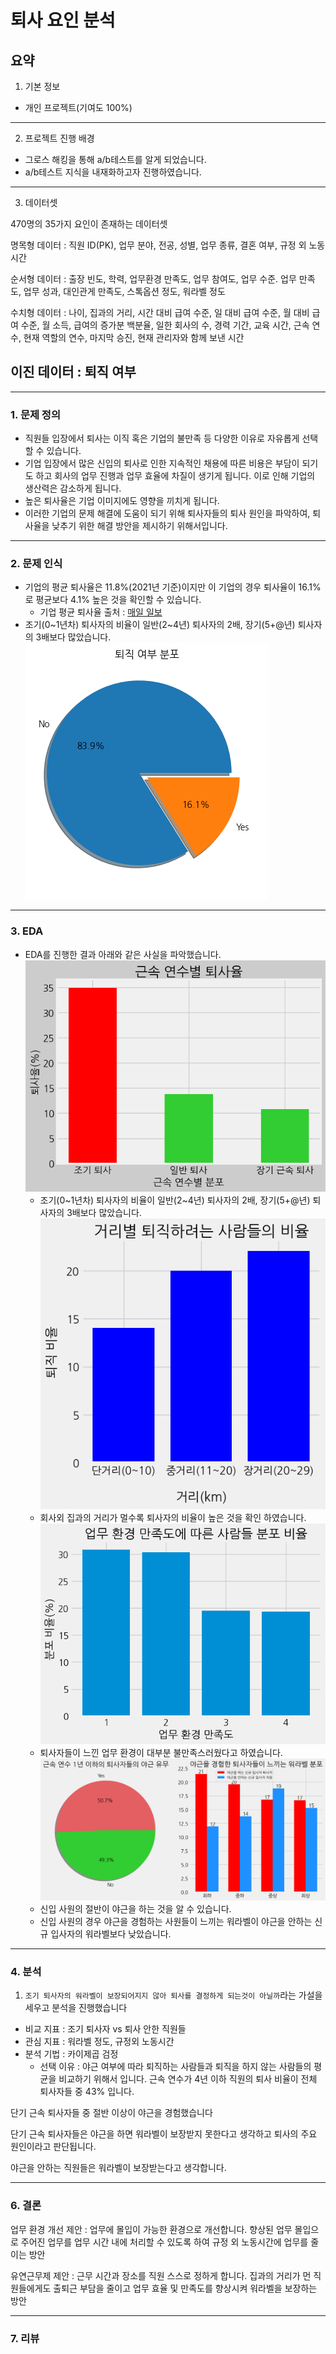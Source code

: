 퇴사 요인 분석
==============

요약
--------------------------------------
1. 기본 정보
- 개인 프로젝트(기여도 100%)
***
2. 프로젝트 진행 배경
- 그로스 해킹을 통해 a/b테스트를 알게 되었습니다.
- a/b테스트 지식을 내재화하고자 진행하였습니다.
***


3. 데이터셋

470명의 35가지 요인이 존재하는 데이터셋​

명목형 데이터 : 직원 ID(PK), 업무 분야, 전공, 성별, 업무 종류, 결혼 여부, 규정 외 노동시간​

순서형 데이터 :  출장 빈도, 학력, 업무환경 만족도, 업무 참여도, 업무 수준. 업무 만족도, 업무 성과, 대인관게 만족도, 스톡옵션 정도, 워라벨 정도​

수치형 데이터 : 나이, 집과의 거리, 시간 대비 급여 수준, 일 대비 급여 수준, 월 대비 급여 수준, 월 소득, 급여의 증가분 백분율, 일한 회사의 수, 경력 기간, 교육 시간, 근속 연수, 현재 역할의 연수, 마지막 승진, 현재 관리자와 함께 보낸 시간​

이진 데이터 : 퇴직 여부
--------
***
### 1. 문제 정의
   
- 직원들 입장에서 퇴사는 이직 혹은 기업의 불만족 등 다양한 이유로 자유롭게 선택할 수 있습니다.​​
- 기업 입장에서 많은 신입의 퇴사로 인한 지속적인 채용에 따른 비용은 부담이 되기도 하고 회사의 업무 진행과 업무 효율에 차질이 생기게 됩니다. 이로 인해 기업의 생산력은 감소하게 됩니다.
- 높은 퇴사율은 기업 이미지에도 영향을 끼치게 됩니다.
- 이러한 기업의 문제 해결에 도움이 되기 위해 퇴사자들의 퇴사 원인을 파악하여, 퇴사율을 낮추기 위한 해결 방안을 제시하기 위해서입니다.​

***
### 2. 문제 인식
- 기업의 평균 퇴사율은 11.8%(2021년 기준)이지만 이 기업의 경우 퇴사율이 16.1%로 평균보다 4.1% 높은 것을 확인할 수 있습니다. 
    - 기업 평균 퇴사율 출처 : [매일 일보](https://www.m-i.kr/news/articleView.html?idxno=886595)
- 조기(0\~1년차) 퇴사자의 비율이 일반(2\~4년) 퇴사자의 2배, 장기(5+@년) 퇴사자의 3배보다 많았습니다.
![alt text](image\pie.png)

-------

### 3. EDA
- EDA를 진행한 결과 아래와 같은 사실을 파악했습니다.
![alt text](image\early_bar.png)
    - 조기(0\~1년차) 퇴사자의 비율이 일반(2\~4년) 퇴사자의 2배, 장기(5+@년) 퇴사자의 3배보다 많았습니다.
![alt text](image\km.png)
    - 회사외 집과의 거리가 멀수록 퇴사자의 비율이 높은 것을 확인 하였습니다.
![alt text](image\envor.png)
    - 퇴사자들이 느낀 업무 환경이 대부분 불만족스러웠다고 하였습니다.
![alt text](image\dash3.png)
    - 신입 사원의 절반이 야근을 하는 것을 알 수 있습니다.
    - 신입 사원의 경우 야근을 경험하는 사원들이 느끼는 워라벨이 야근을 안하는 신규 입사자의 워라벨보다 낮았습니다.

------ 


### 4. 분석

1. ```조기 퇴사자의 워라벨이 보장되어지지 않아 퇴사를 결정하게 되는것이 아닐까```라는 가설을 세우고 분석을 진행했습니다
  - 비교 지표 : 조기 퇴사자 vs 퇴사 안한 직원들
  - 관심 지표 : 워라벨 정도, 규정외 노동시간
  - 분석 기법 : 카이제곱 검정
    - 선택 이유 : 야근 여부에 따라 퇴직하는 사람들과 퇴직을 하지 않는 사람들의 평균을 비교하기 위해서 입니다.
근속 연수가 4년 이하 직원의 퇴사 비율이 전체 퇴사자들 중 43% 입니다.​

단기 근속 퇴사자들 중 절반 이상이 야근을 경험했습니다​

단기 근속 퇴사자들은 야근을 하면 워라벨이 보장받지 못한다고 생각하고 퇴사의 주요 원인이라고 판단됩니다.​

야근을 안하는 직원들은 워라벨이 보장받는다고 생각합니다.​

----------

### 6. 결론
업무 환경 개선 제안 : 업무에 몰입이 가능한 환경으로 개선합니다. 향상된 업무 몰입으로 주어진 업무를 업무 시간 내에 처리할 수 있도록 하여 규정 외 노동시간에 업무를 줄이는 방안

유연근무제 제안 : 근무 시간과 장소를 직원 스스로 정하게 합니다. 집과의 거리가 먼 직원들에게도 출퇴근 부담을 줄이고 업무 효율 및 만족도를 향상시켜 워라벨을 보장하는 방안

-----

### 7. 리뷰